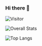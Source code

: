 ### Hi there 👋

<!--
**amaalhov/amaalhov** is a ✨ _special_ ✨ repository because its `README.md` (this file) appears on your GitHub profile.

Here are some ideas to get you started:

- 🔭 I’m currently working on ...
- 🌱 I’m currently learning ...
- 👯 I’m looking to collaborate on ...
- 🤔 I’m looking for help with ...
- 💬 Ask me about ...
- 📫 How to reach me: ...
- 😄 Pronouns: ...
- ⚡ Fun fact: ...
-->

![Visitor](https://visitor-badge.laobi.icu/badge?page_id=amaalhov.amaalhov)

![Overall Stats](https://github-readme-stats.vercel.app/api?username=amaalhov&count_private=true&show_icons=true)

![Top Langs](https://github-readme-stats.vercel.app/api/top-langs/?username=amaalhov&layout=compact)

<!-- <a href="<LinkedInURL>">![LinkedIn](https://img.shields.io/badge/LinkedIn-0077B5?style=for-the-badge&logo=linkedin&logoColor=white)</a> -->